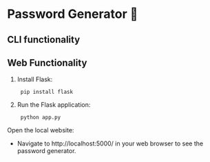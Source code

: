 # Password Generator 🔐

## CLI functionality


## Web Functionality
1. Install Flask:

        pip install flask

2. Run the Flask application:

        python app.py

Open the local website:
* Navigate to http://localhost:5000/ in your web browser to see the password generator.
